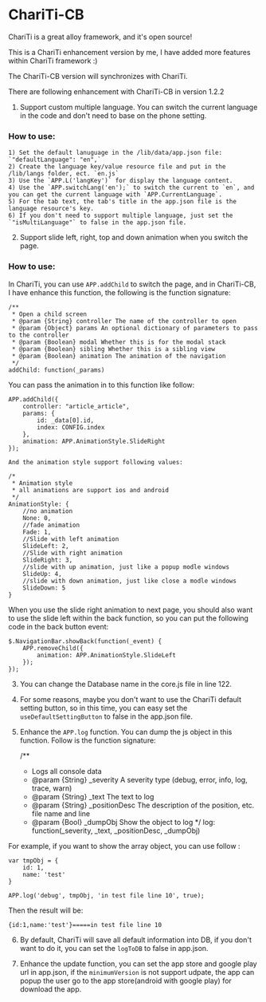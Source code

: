 ChariTi-CB
==========

ChariTi is a great alloy framework, and it's open source!

This is a ChariTi enhancement version by me, I have added more features within ChariTi framework :)

The ChariTi-CB version will synchronizes with ChariTi.

There are following enhancement with ChariTi-CB in version 1.2.2

1. Support custom multiple language. You can switch the current language in the code and don't need to base on the phone setting.

### How to use:
    1) Set the default lanuguage in the /lib/data/app.json file:  `"defaultLanguage": "en",`
    2) Create the language key/value resource file and put in the /lib/langs folder, ect. `en.js`
    3) Use the `APP.L('langKey')` for display the language content.
    4) Use the `APP.switchLang('en');` to switch the current to `en`, and you can get the current language with `APP.CurrentLanguage`.
    5) For the tab text, the tab's title in the app.json file is the language resource's key.
    6) If you don't need to support multiple language, just set the `"isMultiLanguage"` to false in the app.json file.

2. Support slide left, right, top and down animation when you switch the page.

### How to use:
In ChariTi, you can use `APP.addChild` to switch the page, and in ChariTi-CB, I have enhance this function, the following is the function signature:

    /**
     * Open a child screen
     * @param {String} controller The name of the controller to open
     * @param {Object} params An optional dictionary of parameters to pass to the controller
     * @param {Boolean} modal Whether this is for the modal stack
     * @param {Boolean} sibling Whether this is a sibling view
     * @param {Boolean} animation The animation of the navigation
     */
    addChild: function(_params)

You can pass the animation in to this function like follow:

    APP.addChild({
        controller: "article_article",
        params: {
            id: _data[0].id,
            index: CONFIG.index
        },
        animation: APP.AnimationStyle.SlideRight
    });

    And the animation style support following values:

    /*
     * Animation style
     * all animations are support ios and android
     */
    AnimationStyle: {
        //no animation
        None: 0,
        //fade animation
        Fade: 1,
        //Slide with left animation
        SlideLeft: 2,
        //Slide with right animation
        SlideRight: 3,
        //slide with up animation, just like a popup modle windows
        SlideUp: 4,
        //slide with down animation, just like close a modle windows
        SlideDown: 5
    }

When you use the slide right animation to next page, you should also want to use the slide left within the back function, so you can put the following code in the back button event:

    $.NavigationBar.showBack(function(_event) {
        APP.removeChild({
            animation: APP.AnimationStyle.SlideLeft
        });
    });

3. You can change the Database name in the core.js file in line 122.

4. For some reasons, maybe you don't want to use the ChariTi default setting button, so in this time, you can easy set the `useDefaultSettingButton` to false in the app.json file.

5. Enhance the `APP.log` function. You can dump the js object in this function. Follow is the function signature:

    /**
     * Logs all console data
     * @param {String} _severity A severity type (debug, error, info, log, trace, warn)
     * @param {String} _text The text to log
     * @param {String} _positionDesc The description of the position, etc. file name and line
     * @param {Bool} _dumpObj Show the object to log
     */
    log: function(_severity, _text, _positionDesc, _dumpObj)

For example, if you want to show the array object, you can use follow :

    var tmpObj = {
        id: 1,
        name: 'test'
    }

    APP.log('debug', tmpObj, 'in test file line 10', true);

Then the result will be:

    {id:1,name:'test'}=====in test file line 10

6. By default, ChariTi will save all default information into DB, if you don't want to do it, you can set the `logToDB` to false in app.json.

7. Enhance the update function, you can set the app store and google play url in app.json, if the `minimumVersion` is not support udpate, the app can popup the user go to the app store(android with google play) for download the app.























